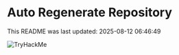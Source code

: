 # Auto Regenerate Repository

This README was last updated: 2025-08-12 06:46:49

 ![TryHackMe](https://tryhackme.com/badge/533634)